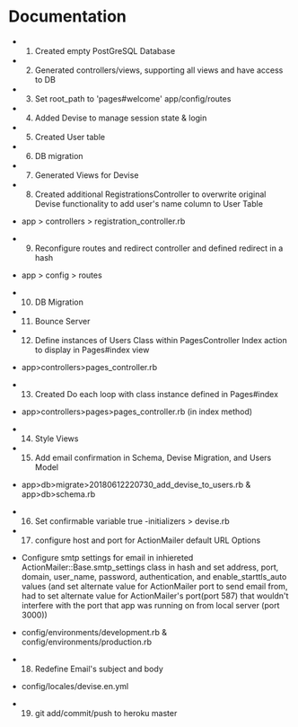 # Documentation

* 1) Created empty PostGreSQL Database

* 2) Generated controllers/views, supporting all views and have access to DB

* 3) Set root_path to 'pages#welcome'
app/config/routes

* 4) Added Devise to manage session state & login

* 5) Created User table 

* 6) DB migration

* 7) Generated Views for Devise 

* 8) Created additional RegistrationsController to overwrite original Devise functionality to add user's name column to User Table
- app > controllers > registration_controller.rb

* 9) Reconfigure routes and redirect controller and defined redirect in a hash
- app > config > routes

* 10) DB Migration

* 11) Bounce Server

* 12) Define instances of Users Class within PagesController Index action to display in Pages#index view
- app>controllers>pages_controller.rb

* 13) Created Do each loop with class instance defined in Pages#index 
- app>controllers>pages>pages_controller.rb (in index method)

* 14) Style Views

* 15) Add email confirmation in Schema, Devise Migration, and Users Model
- app>db>migrate>20180612220730_add_devise_to_users.rb & app>db>schema.rb

* 16) Set confirmable variable true
-initializers > devise.rb

* 17) configure host and port for ActionMailer default URL Options
* Configure smtp settings for email in inhiereted ActionMailer::Base.smtp_settings class in hash and set address, port, domain, user_name, password, authentication, and enable_starttls_auto values (and set alternate value for ActionMailer port to send email from, had to set alternate value for ActionMailer's port(port 587) that wouldn't interfere with the port that app was running on from local server (port 3000)) 
- config/environments/development.rb & config/environments/production.rb

* 18) Redefine Email's subject and body
- config/locales/devise.en.yml 

* 19) git add/commit/push to heroku master
